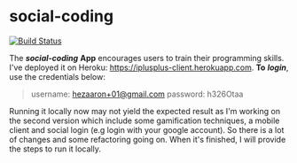 # social-coding
[![Build Status](https://travis-ci.org/hezaaron/social-coding.svg?branch=master)](https://travis-ci.org/hezaaron/social-coding)

The ***social-coding*** **App** encourages users to train their programming skills. I've deployed it on
Heroku: https://iplusplus-client.herokuapp.com. **To** **_login_**, use the credentials below:

> username: hezaaron+01@gmail.com
> password: h326Otaa

Running it locally now may not yield the expected result as I'm working on the second version which include
some gamification techniques, a mobile client and social login (e.g login with your google account).
So there is a lot of changes and some refactoring going on. When it's finished, I will provide the steps to
run it locally.